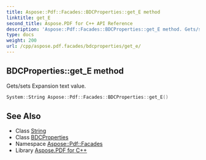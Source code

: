 ```yaml
---
title: Aspose::Pdf::Facades::BDCProperties::get_E method
linktitle: get_E
second_title: Aspose.PDF for C++ API Reference
description: 'Aspose::Pdf::Facades::BDCProperties::get_E method. Gets/sets Expansion text value in C++.'
type: docs
weight: 200
url: /cpp/aspose.pdf.facades/bdcproperties/get_e/
---
```

## BDCProperties::get_E method


Gets/sets Expansion text value.

```cpp
System::String Aspose::Pdf::Facades::BDCProperties::get_E()
```

## See Also

* Class [String](../../../system/string/)
* Class [BDCProperties](../)
* Namespace [Aspose::Pdf::Facades](../../)
* Library [Aspose.PDF for C++](../../../)
